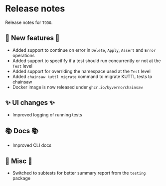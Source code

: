 # Release notes

Release notes for `TODO`.

<!--
## :star: Examples :star:

## :boat: Tutorials :boat:

## :wrench: Fixes :wrench:
-->

## :dizzy: New features :dizzy:

- Added support to continue on error in `Delete`, `Apply`, `Assert` and `Error` operations
- Added support to specifify if a test should run concurrently or not at the `Test` level
- Added support for overriding the namespace used at the `Test` level
- Added `chainsaw kuttl migrate` command to migrate KUTTL tests to chainsaw
- Docker image is now released under `ghcr.io/kyverno/chainsaw`

## :sparkles: UI changes :sparkles:

- Improved logging of running tests

## :books: Docs :books:

- Improved CLI docs

## :guitar: Misc :guitar:

- Switched to subtests for better summary report from the `testing` package
